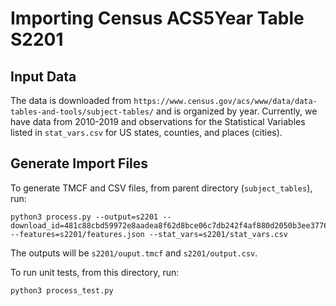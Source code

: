 # Importing Census ACS5Year Table S2201

## Input Data

The data is downloaded from
`https://www.census.gov/acs/www/data/data-tables-and-tools/subject-tables/` and is organized by year.
Currently, we have data from 2010-2019 and observations for the Statistical
Variables listed in
`stat_vars.csv` for US states, counties, and places (cities).

## Generate Import Files

To generate TMCF and CSV files, from parent directory (`subject_tables`), run:

```
python3 process.py --output=s2201 --download_id=481c88cbd59972e8aadea8f62d8bce06c7db242f4af880d2050b3ee377612286 --features=s2201/features.json --stat_vars=s2201/stat_vars.csv
```

The outputs will be
`s2201/ouput.tmcf` and `s2201/output.csv`.

To run unit tests, from this directory, run:

```
python3 process_test.py
```
